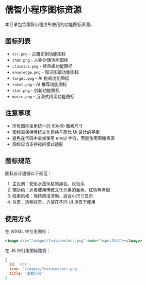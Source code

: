# 儒智小程序图标资源

本目录包含儒智小程序所使用的功能图标资源。

## 图标列表

- `ocr.png` - 古籍识别功能图标
- `chat.png` - 人物对话功能图标
- `classics.png` - 经典库功能图标
- `knowledge.png` - 知识图谱功能图标
- `target.png` - AI 挑战功能图标
- `robot.png` - AI 推荐功能图标
- `star.png` - 创新功能图标
- `music.png` - 沉浸式阅读功能图标

## 注意事项

- 所有图标采用统一的 60x60 像素尺寸
- 图标需保持传统文化风格与现代 UI 设计的平衡
- 避免在代码中直接使用 emoji 字符，而是使用图像资源
- 图标应当支持夜间模式适配

## 图标规范

图标设计遵循以下规范：

1. 主色调：使用水墨风格的黑色、灰色系
2. 辅助色：适当使用传统文化元素的金色、红色等点缀
3. 线条风格：保持简洁清晰，适合小尺寸显示
4. 背景：透明背景，方便在不同 UI 场景下使用

## 使用方式

在 WXML 中引用图标：

```xml
<image src="/images/features/ocr.png" mode="aspectFit"></image>
```

在 JS 中引用图标路径：

```javascript
{
  id: 'ocr',
  icon: '/images/features/ocr.png',
  title: '古籍识别'
}
```
